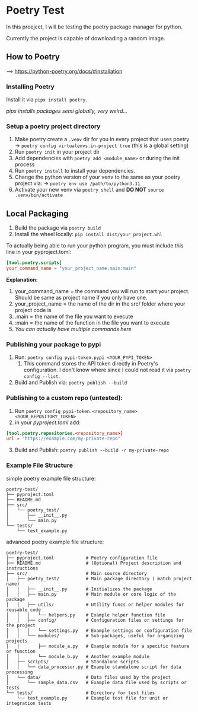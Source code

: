 # Poetry Test

In this proeject, I will be testing the poetry package manager for python.

Currently the project is capable of downloading a random image.

## How to Poetry

--> https://python-poetry.org/docs/#installation


### Installing Poetry
Install it via `pipx install poetry`.

_pipx installs packages semi globally, very weird..._


### Setup a poetry project directory

1. Make poetry create a `.venv` dir for you in every project that uses poetry
	 -> `poetry config virtualenvs.in-project true`  (this is a global setting)
1. Run `poetry init` in your project dir
2. Add dependencies with `poetry add <module_name>` or during the init process
3. Run `poetry install` to install your dependencies.
4. Change the python version of your venv to the same as your poetry project via:
	-> `poetry env use /path/to/python3.11`
5. Activate your new venv via `poetry shell` and **DO NOT** `source .venv/bin/activate`

##  Local Packaging

1. Build the package via `poetry build`
3. Install the wheel locally: `pip install dist/your_project.whl`

To actually being able to run your python program, you must include this line in your pyproject.toml:
```toml
[tool.poetry.scripts]
your_command_name = "your_project_name.main:main"
```

**Explanation:**
1. your_command_name = the command you will run to start your project. Should be same as project name if you
only have one.
2. your_project_name = the name of the dir in the src/ folder where your project code is
3. .main = the name of the file you want to execute
4. :main = the name of the function in the file you want to execute
5. _You can actually have multiple commands here_

### Publishing your package to pypi
1. Run: `poetry config pypi-token.pypi <YOUR_PYPI_TOKEN>`
	1. This command stores the API token directly in Poetry's configuration.
	I don't know where since I could not read it via `poetry config --list`.
2. Build and Publish via: `poetry publish --build`

### Publishing to a custom repo (untested):
1. Run `poetry config pypi-token.<repository_name> <YOUR_REPOSITORY_TOKEN>`
2. in your _pyproject.toml_ add:
```toml
[tool.poetry.repositories.<repository_name>]
url = "https://example.com/my-private-repo"
```
3. Build and Publish: `poetry publish --build -r my-private-repo`
### Example File Structure
simple poetry example file structure:
```
poetry-test/
├── pyproject.toml
├── README.md
├── src/
│   └── poetry_test/
│       ├── __init__.py
│       └── main.py
└── tests/
    └── test_example.py
```

advanced poetry example file structure:
```
poetry-test/
├── pyproject.toml            # Poetry configuration file
├── README.md                 # (Optional) Project description and instructions
├── src/                      # Main source directory
│   ├── poetry_test/          # Main package directory ( match project name)
│   │   ├── __init__.py       # Initializes the package
│   │   ├── main.py           # Main module or core logic of the package
│   │   ├── utils/            # Utility funcs or helper modules for reusable code
│   │   │   └── helpers.py    # Example helper function file
│   │   ├── config/           # Configuration files or settings for the project
│   │   │   └── settings.py   # Example settings or configuration file
│   │   └── modules/          # Sub-packages, useful for organizing projects
│   │       ├── module_a.py   # Example module for a specific feature or function
│   │       └── module_b.py   # Another example module
│   ├── scripts/              # Standalone scripts
│   │   └── data_processor.py # Example standalone script for data processing
│   └── data/                 # Data files used by the project
│       └── sample_data.csv   # Example data file used by scripts or tests
└── tests/                    # Directory for test files
    └── test_example.py       # Example test file for unit or integration tests
```
